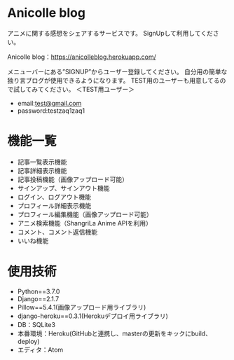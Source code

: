 # Anicolle blog
アニメに関する感想をシェアするサービスです。
SignUpして利用してください。

Anicolle blog：https://anicolleblog.herokuapp.com/

メニューバーにある”SIGNUP”からユーザー登録してください。
自分用の簡単な独り言ブログが使用できるようになります。
TEST用のユーザーも用意してるので試してみてください。
＜TEST用ユーザー＞

- email:test@gmail.com
- password:testzaq1zaq1

# 機能一覧
- 記事一覧表示機能
- 記事詳細表示機能
- 記事投稿機能（画像アップロード可能）
- サインアップ、サインアウト機能
- ログイン、ログアウト機能
- プロフィール詳細表示機能
- プロフィール編集機能（画像アップロード可能）
- アニメ検索機能（ShangriLa Anime APIを利用）
- コメント、コメント返信機能
- いいね機能

# 使用技術
- Python==3.7.0
- Django==2.1.7
- Pillow==5.4.1(画像アップロード用ライブラリ)
- django-heroku==0.3.1(Herokuデプロイ用ライブラリ)
- DB：SQLite3
- 本番環境：Heroku(GitHubと連携し、masterの更新をキックにbuild、deploy)
- エディタ：Atom
